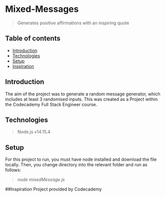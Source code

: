 # Mixed-Messages
> Generates positive affirmations with an inspiring quote

## Table of contents
* [Introduction](#general-info)
* [Technologies](#technologies)
* [Setup](#setup)
* [Inspiration](#general-info)

## Introduction 
The aim of the project was to generate a random message generator, which includes at least 3 randomised inputs. This was created as a Project within the Codecademy Full Stack Engineer course.

## Technologies
>  Node.js v14.15.4

## Setup
For this project to run, you must have node installed and download the file locally. 
Then, you change directory into the relevant folder and run as follows:
  > *node mixedMessage.js*  

##Inspiration
Project provided by Codecademy 
